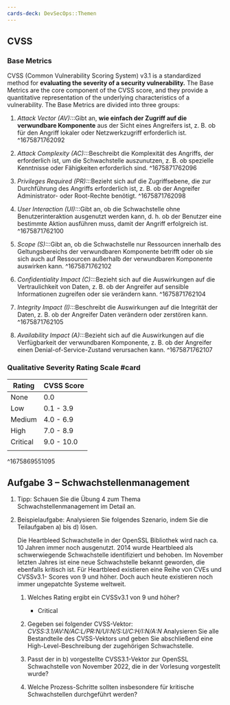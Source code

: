 ```yaml
---
cards-deck: DevSecOps::Themen
---
```


## CVSS 

### Base Metrics
CVSS (Common Vulnerability Scoring System) v3.1 is a standardized method for **evaluating the severity of a security vulnerability.** The Base Metrics are the core component of the CVSS score, and they provide a quantitative representation of the underlying characteristics of a vulnerability. The Base Metrics are divided into three groups:

1.  _Attack Vector (AV):_::Gibt an, **wie einfach der Zugriff auf die verwundbare Komponente** aus der Sicht eines Angreifers ist, z. B. ob für den Angriff lokaler oder Netzwerkzugriff erforderlich ist.
^1675871762092
    
2.  _Attack Complexity (AC):_::Beschreibt die Komplexität des Angriffs, der erforderlich ist, um die Schwachstelle auszunutzen, z. B. ob spezielle Kenntnisse oder Fähigkeiten erforderlich sind.
^1675871762096
    
3. _Privileges Required (PR):_::Bezieht sich auf die Zugriffsebene, die zur Durchführung des Angriffs erforderlich ist, z. B. ob der Angreifer Administrator- oder Root-Rechte benötigt.
^1675871762098
    
4.  _User Interaction (UI):_::Gibt an, ob die Schwachstelle ohne Benutzerinteraktion ausgenutzt werden kann, d. h. ob der Benutzer eine bestimmte Aktion ausführen muss, damit der Angriff erfolgreich ist.
^1675871762100
    
5.  _Scope (S):_::Gibt an, ob die Schwachstelle nur Ressourcen innerhalb des Geltungsbereichs der verwundbaren Komponente betrifft oder ob sie sich auch auf Ressourcen außerhalb der verwundbaren Komponente auswirken kann.
^1675871762102
    
6.  _Confidentiality Impact (C):_::Bezieht sich auf die Auswirkungen auf die Vertraulichkeit von Daten, z. B. ob der Angreifer auf sensible Informationen zugreifen oder sie verändern kann.
^1675871762104
    
7.  _Integrity Impact (I):_::Beschreibt die Auswirkungen auf die Integrität der Daten, z. B. ob der Angreifer Daten verändern oder zerstören kann.
^1675871762105
    
8.  _Availability Impact (A):_::Bezieht sich auf die Auswirkungen auf die Verfügbarkeit der verwundbaren Komponente, z. B. ob der Angreifer einen Denial-of-Service-Zustand verursachen kann.
^1675871762107

### Qualitative Severity Rating Scale #card 

| Rating   | CVSS Score |
| -------- | ---------- |
| None     | 0.0        |
| Low      | 0.1 - 3.9  |
| Medium   | 4.0 - 6.9  |
| High     | 7.0 - 8.9  |
| Critical | 9.0 - 10.0 |
|          |            |
^1675869551095


## Aufgabe 3 – Schwachstellenmanagement

1.  Tipp: Schauen Sie die Übung 4 zum Thema Schwachstellenmanagement im Detail an.
    
2.  Beispielaufgabe: Analysieren Sie folgendes Szenario, indem Sie die Teilaufgaben a) bis d) lösen.
    
    Die Heartbleed Schwachstelle in der OpenSSL Bibliothek wird nach ca. 10 Jahren immer noch ausgenutzt. 2014 wurde Heartbleed als schwerwiegende Schwachstelle identifiziert und behoben. Im November letzten Jahres ist eine neue Schwachstelle bekannt geworden, die ebenfalls kritisch ist. Für Heartbleed existieren eine Reihe von CVEs und CVSSv3.1- Scores von 9 und höher. Doch auch heute existieren noch immer ungepatchte Systeme weltweit.
    
    1.  Welches Rating ergibt ein CVSSv3.1 von 9 und höher?
	    - Critical 
	
    2.  Gegeben sei folgender CVSS-Vektor: _CVSS:3.1/AV:N/AC:L/PR:N/UI:N/S:U/C:H/I:N/A:N_
        Analysieren Sie alle Bestandteile des CVSS-Vektors und geben Sie abschließend eine High-Level-Beschreibung der zugehörigen Schwachstelle.
        
    3.  Passt der in b) vorgestellte CVSS3.1-Vektor zur OpenSSL Schwachstelle von November 2022, die in der Vorlesung vorgestellt wurde?
        
    4.  Welche Prozess-Schritte sollten insbesondere für kritische Schwachstellen durchgeführt werden?
